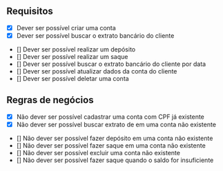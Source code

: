 ## Requisitos
- [x] Dever ser possível criar uma conta
- [x] Dever ser possível buscar o extrato bancário do cliente
- [] Dever ser possível realizar um depósito
- [] Dever ser possível realizar um saque
- [] Dever ser possível buscar o extrato bancário do cliente por data
- [] Dever ser possível atualizar dados da conta do cliente
- [] Dever ser possível deletar uma conta

## Regras de negócios
- [x] Não dever ser possível cadastrar uma conta com CPF já existente
- [x] Não dever ser possível buscar extrato de em uma conta não existente
- [] Não dever ser possível fazer depósito em uma conta não existente
- [] Não dever ser possível fazer saque em uma conta não existente
- [] Não dever ser possível excluir uma conta não existente
- [] Não dever ser possível fazer saque quando o saldo for insuficiente
